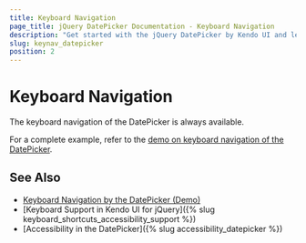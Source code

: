 ```yaml
---
title: Keyboard Navigation
page_title: jQuery DatePicker Documentation - Keyboard Navigation
description: "Get started with the jQuery DatePicker by Kendo UI and learn about the accessibility support it provides through its keyboard navigation functionality."
slug: keynav_datepicker
position: 2
---
```


# Keyboard Navigation

The keyboard navigation of the DatePicker is always available.

For a complete example, refer to the [demo on keyboard navigation of the DatePicker](https://demos.telerik.com/kendo-ui/datepicker/keyboard-navigation).

## See Also

* [Keyboard Navigation by the DatePicker (Demo)](https://demos.telerik.com/kendo-ui/datepicker/keyboard-navigation)
* [Keyboard Support in Kendo UI for jQuery]({% slug keyboard_shortcuts_accessibility_support %})
* [Accessibility in the DatePicker]({% slug accessibility_datepicker %})
